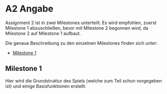# A2 Angabe

Assignment 2 ist in zwei Milestones unterteilt. Es wird empfohlen, zuerst Milestone 1 abzuschließen, bevor mit Milestone 2 begonnen wird, da Milestone 2 auf Milestone 1 aufbaut.

Die genaue Beschreibung zu den einzelnen Milestones finden sich unter:

- [Milestone 1](Milestone_1.md)

## Milestone 1

Hier wird die Grundstruktur des Spiels (welche zum Teil schon vorgegeben ist) und einige Basisfunktionen erstellt.
